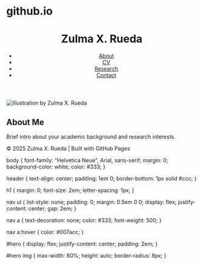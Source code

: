 # github.io
<!DOCTYPE html>
<html lang="en">
<head>
  <meta charset="UTF-8" />
  <meta name="viewport" content="width=device-width, initial-scale=1.0" />
  <title>Zulma X. Rueda – Academic Profile</title>
  <link rel="stylesheet" href="style.css" />
</head>
<body>
  <header>
    <h1>Zulma X. Rueda</h1>
    <nav>
      <ul>
        <li><a href="#about">About</a></li>
        <li><a href="#cv">CV</a></li>
        <li><a href="#research">Research</a></li>
        <li><a href="#contact">Contact</a></li>
      </ul>
    </nav>
  </header>

  <section id="hero">
    <!-- You can replace this with your illustration -->
    <img src="illustration.png" alt="Illustration by Zulma X. Rueda" />
  </section>

  <main>
    <section id="about">
      <h2>About Me</h2>
      <p>Brief intro about your academic background and research interests.</p>
    </section>
  </main>

  <footer>
    <p>© 2025 Zulma X. Rueda | Built with GitHub Pages</p>
  </footer>
</body>
</html>
body {
  font-family: "Helvetica Neue", Arial, sans-serif;
  margin: 0;
  background-color: white;
  color: #333;
}

header {
  text-align: center;
  padding: 1em 0;
  border-bottom: 1px solid #ccc;
}

h1 {
  margin: 0;
  font-size: 2em;
  letter-spacing: 1px;
}

nav ul {
  list-style: none;
  padding: 0;
  margin: 0.5em 0 0;
  display: flex;
  justify-content: center;
  gap: 2em;
}

nav a {
  text-decoration: none;
  color: #333;
  font-weight: 500;
}

nav a:hover {
  color: #007acc;
}

#hero {
  display: flex;
  justify-content: center;
  padding: 2em;
}

#hero img {
  max-width: 80%;
  height: auto;
  border-radius: 8px;
}
